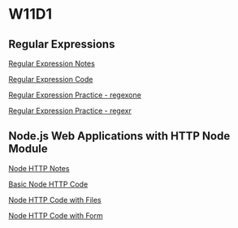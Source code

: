 # W11D1

## Regular Expressions

[Regular Expression Notes]

[Regular Expression Code]

[Regular Expression Practice - regexone]

[Regular Expression Practice - regexr]

## Node.js Web Applications with HTTP Node Module

[Node HTTP Notes]

[Basic Node HTTP Code]

[Node HTTP Code with Files]

[Node HTTP Code with Form]


[Regular Expression Notes]: ./reg-ex.md
[Regular Expression Code]: ./reg-ex.js
[Regular Expression Practice - regexone]: https://regexone.com/
[Regular Expression Practice - regexr]: https://regexr.com/
[Node HTTP Notes]: ./node-http.md
[Basic Node HTTP Code]: ./http.js
[Node HTTP Code with Files]: ./httpFile.js
[Node HTTP Code with Form]: ./httpForm.js